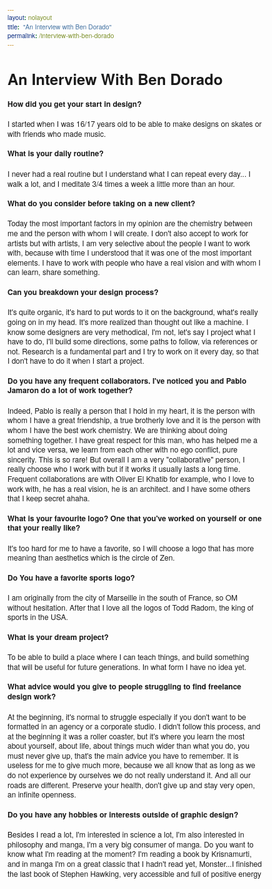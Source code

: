 ```yaml
---
layout: nolayout
title:  "An Interview with Ben Dorado"
permalink: /interview-with-ben-dorado
---
```


<style>

	* {
		font-family: "Helvetica Neue", "Helvetica", "Arial", sans-serif;
		line-height: 1.3;
		box-sizing: border-box;
	}

	html,
	body {
		display: block;
		font-family: "helvetica Neue", "Helvetica", Sans-Serif;
		font-size: 12px;
		width: 100%;
		padding: 0.5rem;
		margin: 0;

	}

	body {
		width: 35rem;
		padding: 0.5rem;
	}

	@media only screen and (max-width: 35rem) {
		body {
			width: 100%;
			padding: 1rem;
		}
	}
	
</style>

# An Interview With Ben Dorado

#### How did you get your start in design?

I started when I was 16/17 years old to be able to make designs on skates or with friends who made music.


#### What is your daily routine?

I never had a real routine but I understand what I can repeat every day... I walk a lot, and I meditate 3/4 times a week a little more than an hour.


#### What do you consider before taking on a new client?

Today the most important factors in my opinion are the chemistry between me and the person with whom I will create. I don't also accept to work for artists but with artists, I am very selective about the people I want to work with, because with time I understood that it was one of the most important elements. I have to work with people who have a real vision and with whom I can learn, share something.


#### Can you breakdown your design process?

It's quite organic, it's hard to put words to it on the background, what's really going on in my head. It's more realized than thought out like a machine. I know some designers are very methodical, I'm not, let's say I project what I have to do, I'll build some directions, some paths to follow, via references or not. Research is a fundamental part and I try to work on it every day, so that I don't have to do it when I start a project.


#### Do you have any frequent collaborators. I've noticed you and Pablo Jamaron do a lot of work together?

Indeed, Pablo is really a person that I hold in my heart, it is the person with whom I have a great friendship, a true brotherly love and it is the person with whom I have the best work chemistry.  We are thinking about doing something together. I have great respect for this man, who has helped me a lot and vice versa, we learn from each other with no ego conflict, pure sincerity. This is so rare!
But overall I am a very "collaborative" person, I really choose who I work with but if it works it usually lasts a long time. 
Frequent collaborations are with Oliver El Khatib for example, who I love to work with, he has a real vision, he is an architect. and I have some others that I keep secret ahaha.


#### What is your favourite logo? One that you've worked on yourself or one that your really like?

It's too hard for me to have a favorite, so I will choose a logo that has more meaning than aesthetics which is the circle of Zen.


#### Do You have a favorite sports logo?

I am originally from the city of Marseille in the south of France, so OM without hesitation. After that I love all the logos of Todd Radom, the king of sports in the USA.


#### What is your dream project?

To be able to build a place where I can teach things, and build something that will be useful for future generations. In what form I have no idea yet.


#### What advice would you give to people struggling to find freelance design work?

At the beginning, it's normal to struggle especially if you don't want to be formatted in an agency or a corporate studio. I didn't follow this process, and at the beginning it was a roller coaster, but it's where you learn the most about yourself, about life, about things much wider than what you do, you must never give up, that's the main advice you have to remember. It is useless for me to give much more, because we all know that as long as we do not experience by ourselves we do not really understand it. And all our roads are different. Preserve your health, don't give up and stay very open, an infinite openness.


#### Do you have any hobbies or interests outside of graphic design?

Besides I read a lot, I'm interested in science a lot, I'm also interested in philosophy and manga, I'm a very big consumer of manga. Do you want to know what I'm reading at the moment? I'm reading a book by Krisnamurti, and in manga I'm on a great classic that I hadn't read yet, Monster...I finished the last book of Stephen Hawking, very accessible and full of positive energy